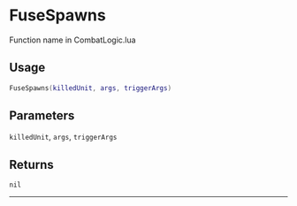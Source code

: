 # FuseSpawns
Function name in CombatLogic.lua
## Usage
```lua
FuseSpawns(killedUnit, args, triggerArgs)
```
## Parameters
`killedUnit`, `args`, `triggerArgs`
## Returns
`nil`

---